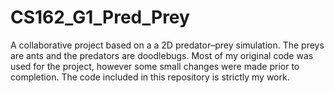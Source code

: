 # CS162_G1_Pred_Prey
A collaborative project based on a a 2D predator–prey simulation. The preys are ants and the predators are doodlebugs. Most of my original code was used for the project, however some small changes were made prior to completion. The code included in this repository is strictly my work.
